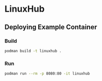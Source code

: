 # LinuxHub

## Deploying Example Container

### Build

```sh
podman build -t linuxhub .
```

### Run

```sh
podman run --rm -p 8080:80 -it linuxhub
```